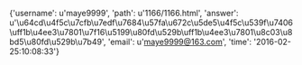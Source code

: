 {'username': u'maye9999', 'path': u'1166/1166.html', 'answer': u'\u64cd\u4f5c\u7cfb\u7edf\u7684\u57fa\u672c\u5de5\u4f5c\u539f\u7406\uff1b\u4ee3\u7801\u7f16\u5199\u80fd\u529b\uff1b\u4ee3\u7801\u8c03\u8bd5\u80fd\u529b\u7b49', 'email': u'maye9999@163.com', 'time': '2016-02-25:10:08:33'}